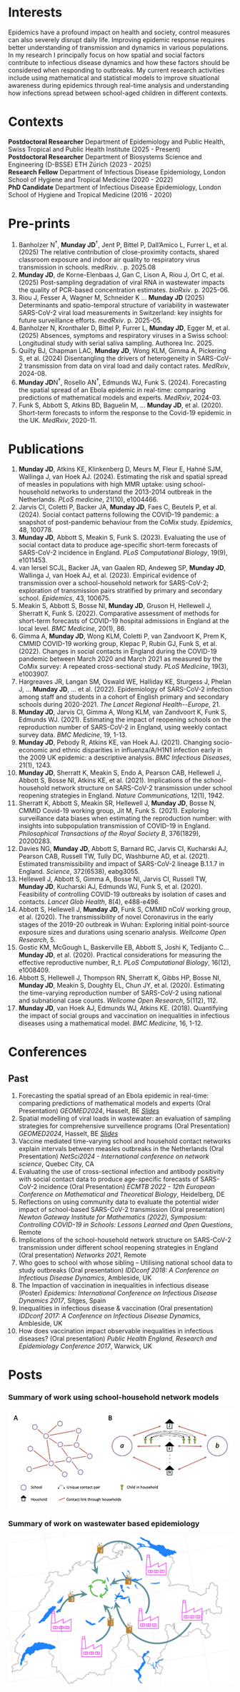 # Interests 
Epidemics have a profound impact on health and society, control measures can also severely disrupt daily life. Improving epidemic response requires better understanding of transmission and dynamics in various populations. In my research I principally focus on how spatial and social factors contribute to infectious disease dynamics and how these factors should be considered when responding to outbreaks. My current research activities include using mathematical and statistical models to improve situational awareness during epidemics through real-time analysis and understanding how infections spread between school-aged children in different contexts. 

# Contexts 
**Postdoctoral Researcher** Department of Epidemiology and Public Health, Swiss Tropical and Public Health Institute (2025 - Present) \
**Postdoctoral Researcher** Department of Biosystems Science and Engineering (D-BSSE) ETH Zürich (2023 - 2025) \
**Research Fellow** Department of Infectious Disease Epidemiology, London School of Hygiene and Tropical Medicine (2020 - 2022) \
**PhD Candidate** Department of Infectious Disease Epidemiology, London School of Hygiene and Tropical Medicine (2016 - 2020)

# Pre-prints
1. Banholzer N<sup>&#8224;</sup>, **Munday JD**<sup>&#8224;</sup>, Jent P, Bittel P, Dall’Amico L, Furrer L, et al. (2025) The relative contribution of close-proximity contacts, shared classroom exposure and indoor air quality to respiratory virus transmission in schools. medRxiv. . p. 2025.08
1. **Munday JD**, de Korne-Elenbaas J, Gan C, Lison A, Riou J, Ort C, et al. (2025) Post-sampling degradation of viral RNA in wastewater impacts the quality of PCR-based concentration estimates. *bioRxiv*. p. 2025-06.
1. Riou J, Fesser A, Wagner M, Schneider K ... **Munday JD** (2025) Determinants and spatio-temporal structure of variability in wastewater SARS-CoV-2 viral load measurements in Switzerland: key insights for future surveillance efforts. *medRxiv*. p. 2025-05.
1. Banholzer N, Kronthaler D, Bittel P, Furrer L, **Munday JD**, Egger M, et al. (2025) Absences, symptoms and respiratory viruses in a Swiss school: Longitudinal study with serial saliva sampling. Authorea Inc. 2025.
1. Quilty BJ, Chapman LAC, **Munday JD**, Wong KLM, Gimma A, Pickering S, et al. (2024) Disentangling the drivers of heterogeneity in SARS-CoV-2 transmission from data on viral load and daily contact rates. *MedRxiv*, 2024-08.
1. **Munday JD**N<sup>&#8224;</sup>, Rosello AN<sup>&#8224;</sup>, Edmunds WJ, Funk S. (2024). Forecasting the spatial spread of an Ebola epidemic in real-time: comparing predictions of mathematical models and experts. *MedRxiv*, 2024-03. 
1. Funk S, Abbott S, Atkins BD, Baguelin M, ... **Munday JD**,  et al. (2020). Short-term forecasts to inform the response to the Covid-19 epidemic in the UK. *MedRxiv*, 2020-11.

# Publications
1. **Munday JD**, Atkins KE, Klinkenberg D, Meurs M, Fleur E, Hahné SJM, Wallinga J, van Hoek AJ. (2024). Estimating the risk and spatial spread of measles in populations with high MMR uptake: using school-household networks to understand the 2013-2014 outbreak in the Netherlands. *PLoS medicine*, 21(10), e1004466.
1. Jarvis CI, Coletti P, Backer JA, **Munday JD**, Faes C, Beutels P, et al. (2024). Social contact patterns following the COVID-19 pandemic: a snapshot of post-pandemic behaviour from the CoMix study. *Epidemics*, 48, 100778.
1. **Munday JD**, Abbott S, Meakin S, Funk S. (2023). Evaluating the use of social contact data to produce age-specific short-term forecasts of SARS-CoV-2 incidence in England. *PLoS Computational Biology*, 19(9), e1011453.
1. van Iersel SCJL, Backer JA, van Gaalen RD, Andeweg SP, **Munday JD**, Wallinga J, van Hoek AJ, et al. (2023). Empirical evidence of transmission over a school-household network for SARS-CoV-2; exploration of transmission pairs stratified by primary and secondary school. *Epidemics*, 43, 100675.
1. Meakin S, Abbott S, Bosse NI, **Munday JD**, Gruson H, Hellewell J, Sherratt K, Funk S. (2022). Comparative assessment of methods for short-term forecasts of COVID-19 hospital admissions in England at the local level. *BMC Medicine*, 20(1), 86.
1. Gimma A, **Munday JD**, Wong KLM, Coletti P, van Zandvoort K, Prem K, CMMID COVID-19 working group, Klepac P, Rubin GJ, Funk S, et al. (2022). Changes in social contacts in England during the COVID-19 pandemic between March 2020 and March 2021 as measured by the CoMix survey: A repeated cross-sectional study. *PLoS Medicine*, 19(3), e1003907.
1. Hargreaves JR, Langan SM, Oswald WE, Halliday KE, Sturgess J, Phelan J, ... **Munday JD**, ...  et al. (2022). Epidemiology of SARS-CoV-2 infection among staff and students in a cohort of English primary and secondary schools during 2020-2021. *The Lancet Regional Health--Europe*, 21.
1. **Munday JD**, Jarvis CI, Gimma A, Wong KLM, van Zandvoort K, Funk S, Edmunds WJ. (2021). Estimating the impact of reopening schools on the reproduction number of SARS-CoV-2 in England, using weekly contact survey data. *BMC Medicine*, 19, 1-13.
1. **Munday JD**, Pebody R, Atkins KE, van Hoek AJ. (2021). Changing socio-economic and ethnic disparities in influenza/A/H1N1 infection early in the 2009 UK epidemic: a descriptive analysis. *BMC Infectious Diseases*, 21(1), 1243.
1. **Munday JD**, Sherratt K, Meakin S, Endo A, Pearson CAB, Hellewell J, Abbott S, Bosse NI, Atkins KE, et al. (2021). Implications of the school-household network structure on SARS-CoV-2 transmission under school reopening strategies in England. *Nature Communications*, 12(1), 1942.
1. Sherratt K, Abbott S, Meakin SR, Hellewell J, **Munday JD**, Bosse N, CMMID Covid-19 working group, Jit M, Funk S. (2021). Exploring surveillance data biases when estimating the reproduction number: with insights into subpopulation transmission of COVID-19 in England. *Philosophical Transactions of the Royal Society B*, 376(1829), 20200283.
1. Davies NG, **Munday JD**, Abbott S, Barnard RC, Jarvis CI, Kucharski AJ, Pearson CAB, Russell TW, Tully DC, Washburne AD, et al. (2021). Estimated transmissibility and impact of SARS-CoV-2 lineage B.1.1.7 in England. *Science*, 372(6538), eabg3055.
1. Hellewell J, Abbott S, Gimma A, Bosse NI, Jarvis CI, Russell TW, **Munday JD**, Kucharski AJ, Edmunds WJ, Funk S, et al. (2020). Feasibility of controlling COVID-19 outbreaks by isolation of cases and contacts. *Lancet Glob Health*, 8(4), e488-e496.
1. Abbott S, Hellewell J, **Munday JD**, Funk S, CMMID nCoV working group, et al. (2020). The transmissibility of novel Coronavirus in the early stages of the 2019-20 outbreak in Wuhan: Exploring initial point-source exposure sizes and durations using scenario analysis. *Wellcome Open Research*, 5.
1. Gostic KM, McGough L, Baskerville EB, Abbott S, Joshi K, Tedijanto C... **Munday JD**, et al. (2020). Practical considerations for measuring the effective reproductive number, R_t. *PLoS Computational Biology*, 16(12), e1008409.
1. Abbott S, Hellewell J, Thompson RN, Sherratt K, Gibbs HP, Bosse NI, **Munday JD**, Meakin S, Doughty EL, Chun JY, et al. (2020). Estimating the time-varying reproduction number of SARS-CoV-2 using national and subnational case counts. *Wellcome Open Research*, 5(112), 112.
1. **Munday JD**, van Hoek AJ, Edmunds WJ, Atkins KE. (2018). Quantifying the impact of social groups and vaccination on inequalities in infectious diseases using a mathematical model. *BMC Medicine*, 16, 1-12.

# Conferences

<!--- 
## Scheduled 
-->

## Past
1. Forecasting the spatial spread of an Ebola epidemic in real-time: comparing predictions of mathematical models and experts (Oral Presentation) *GEOMED2024*, Hasselt, BE [*Slides*](https://jdmunday.github.io/Talks/GEOMED_EB.pdf)
1. Spatial modelling of viral loads in wastewater: an evaluation of sampling strategies for comprehensive surveillence programs (Oral Presentation) *GEOMED2024*, Hasselt, BE [*Slides*](https://jdmunday.github.io/Talks/GEOMED_WW.pdf)
1. Vaccine mediated time-varying school and household contact networks explain intervals between measles outbreaks in the Netherlands (Oral Presentation) *NetSci2024 - International conference on network science*, Quebec City, CA
1. Evaluating the use of cross-sectional infection and antibody positivity with social contact data to produce age-specific forecasts of SARS-CoV-2 incidence (Oral Presentation) *ECMTB 2022 - 12th European Conference on Mathematical and Theoretical Biology*, Heidelberg, DE
1. Reflections on using community data to evaluate the potential wider impact of school-based SARS-CoV-2 transmission (Oral presentation) *Newton Gateway Institute for Mathematics (2022), Symposium: Controlling COVID-19 in Schools: Lessons Learned and Open Questions*, Remote
1. Implications of the school-household network structure on SARS-CoV-2 transmission under different school reopening strategies in England (Oral presentation) *Networks 2021*, Remote 
1. Who goes to school with whose sibling – Utilising national school data to study outbreaks (Oral presentation) *IDDconf 2018: A Conference on Infectious Disease Dynamics*, Ambleside, UK
1. The Impaction of vaccination in inequalities in infectious disease (Poster) *Epidemics: International Conference on Infectious Disease Dynamics 2017*, Sitges, Spain
1. Inequalities in infectious disease & vaccination (Oral presentation) *IDDconf 2017: A Conference on Infectious Disease Dynamics*, Ambleside, UK
1. How does vaccination impact observable inequalities in infectious diseases? (Oral presentation) *Public Health England, Research and Epidemiology Conference 2017*, Warwick, UK

# Posts

### Summary of work using school-household network models
[![](/Figures/NetworkSchematic.jpg 'School Networks')](/schoolhhnetworks)

### Summary of work on wastewater based epidemiology
[![](/Figures/wastewater.jpg 'Wastewater')](/wastewater)





